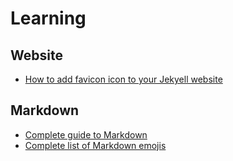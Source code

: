 # Learning


## Website
- [How to add favicon icon to your Jekyell website](https://ptc-it.de/add-favicon-to-mm-jekyll-site/)


## Markdown
- [Complete guide to Markdown](https://github.com/adam-p/markdown-here/wiki/Markdown-Cheatsheet)
- [Complete list of Markdown emojis](https://github.com/ikatyang/emoji-cheat-sheet)
